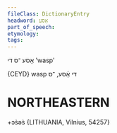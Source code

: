 ```yaml
---
fileClass: DictionaryEntry
headword: אָסע
part_of_speech: 
etymology: 
tags: 
---
```

אָסע
־ס
די
'wasp'

{CEYD}
wasp די אָ֜סע, ־ס

NORTHEASTERN
==============

+ɔs̀əs̀ {LITHUANIA, Vilnius, 54257}